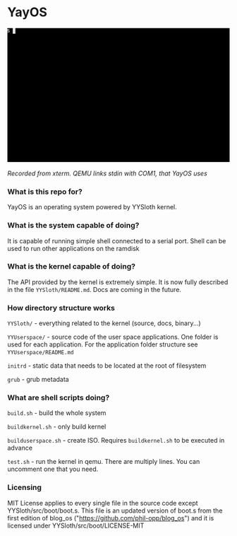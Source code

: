 # YayOS

![sorry, no pic for you](./Pictures/showcase.gif)

*Recorded from xterm. QEMU links stdin with COM1, that YayOS uses*

### What is this repo for?

YayOS is an operating system powered by YYSloth kernel. 

### What is the system capable of doing?

It is capable of running simple shell connected to a serial port. Shell can be used to run other applications on the ramdisk

### What is the kernel capable of doing?

The API provided by the kernel is extremely simple. It is now fully described in the file ```YYSloth/README.md```. Docs are coming in the future.

### How directory structure works

```YYSloth/``` - everything related to the kernel (source, docs, binary...)

```YYUserspace/``` - source code of the user space applications. One folder is used for each application. For the application folder structure see ```YYUserspace/README.md```

```initrd``` - static data that needs to be located at the root of filesystem

```grub``` - grub metadata

### What are shell scripts doing?

```build.sh``` - build the whole system

```buildkernel.sh``` - only build kernel

```builduserspace.sh``` - create ISO. Requires ```buildkernel.sh``` to be executed in advance

```test.sh``` - run the kernel in qemu. There are multiply lines. You can uncomment one that you need.

### Licensing

MIT License applies to every single file in the source code except YYSloth/src/boot/boot.s. This file is an updated version of boot.s from the first edition of blog_os ("https://github.com/phil-opp/blog_os") and it is licensed under YYSloth/src/boot/LICENSE-MIT
